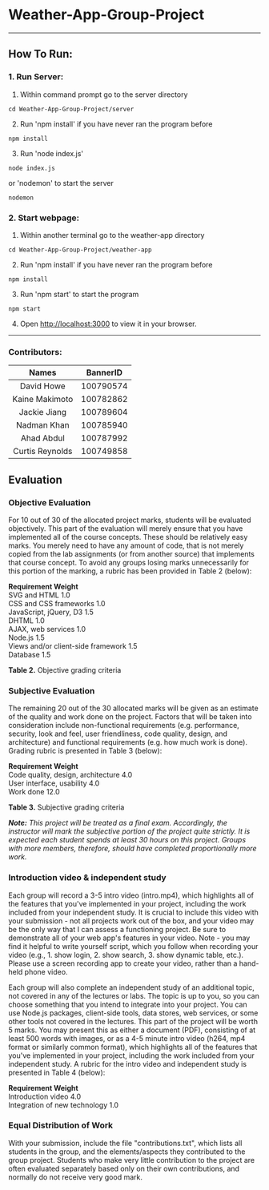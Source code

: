 # Weather-App-Group-Project
---
## How To Run:

### 1. Run Server:

1. Within command prompt go to the server directory

```
cd Weather-App-Group-Project/server
```

2. Run 'npm install' if you have never ran the program before

```
npm install
```
3. Run 'node index.js' 
```
node index.js
```
or 'nodemon' to start the server
```
nodemon
```

### 2. Start webpage:

1. Within another terminal go to the weather-app directory

```
cd Weather-App-Group-Project/weather-app
```

2. Run 'npm install' if you have never ran the program before

```
npm install
```
3. Run 'npm start' to start the program

```
npm start
```
4. Open [http://localhost:3000](http://localhost:3000) to view it in your browser.
---
### Contributors:

| Names  | BannerID |
|:---:|:---:|
| David Howe | 100790574 |
| Kaine Makimoto | 100782862 |
| Jackie Jiang | 100789604 |
| Nadman Khan | 100785940 |
| Ahad Abdul | 100787992 |
| Curtis Reynolds | 100749858 |

## Evaluation
### Objective Evaluation
For 10 out of 30 of the allocated project marks, students will be evaluated objectively. This part of the evaluation will merely ensure that you have implemented all of the course concepts. These should be relatively easy marks. You merely need to have any amount of code, that is not merely copied from the lab assignments (or from another source) that implements that course concept. To avoid any groups losing marks unnecessarily for this portion of the marking, a rubric has been provided in Table 2 (below):

**Requirement	Weight**  
SVG and HTML	1.0  
CSS and CSS frameworks	1.0  
JavaScript, jQuery, D3	1.5  
DHTML	1.0  
AJAX, web services	1.0  
Node.js	1.5  
Views and/or client-side framework	1.5  
Database	1.5  

**Table 2.** Objective grading criteria

### Subjective Evaluation
The remaining 20 out of the 30 allocated marks will be given as an estimate of the quality and work done on the project. Factors that will be taken into consideration include non-functional requirements (e.g. performance, security, look and feel, user friendliness, code quality, design, and architecture) and functional requirements (e.g. how much work is done). Grading rubric is presented in Table 3 (below):

**Requirement	Weight**  
Code quality, design, architecture	4.0  
User interface, usability	4.0  
Work done	12.0  

**Table 3.** Subjective grading criteria

_**Note:** This project will be treated as a final exam. Accordingly, the instructor will mark the subjective portion of the project quite strictly. It is expected each student spends at least 30 hours on this project. Groups with more members, therefore, should have completed proportionally more work._

### Introduction video & independent study
Each group will record a 3-5 intro video (intro.mp4), which highlights all of the features that you've implemented in your project, including the work included from your independent study. It is crucial to include this video with your submission - not all projects work out of the box, and your video may be the only way that I can assess a functioning project. Be sure to demonstrate all of your web app's features in your video. Note - you may find it helpful to write yourself script, which you follow when recording your video (e.g., 1. show login, 2. show search, 3. show dynamic table, etc.). Please use a screen recording app to create your video, rather than a hand-held phone video.

Each group will also complete an independent study of an additional topic, not covered in any of the lectures or labs. The topic is up to you, so you can choose something that you intend to integrate into your project. You can use Node.js packages, client-side tools, data stores, web services, or some other tools not covered in the lectures. This part of the project will be worth 5 marks. You may present this as either a document (PDF), consisting of at least 500 words with images, or as a 4-5 minute intro video (h264, mp4 format or similarly common format), which highlights all of the features that you've implemented in your project, including the work included from your independent study. A rubric for the intro video and independent study is presented in Table 4 (below):

**Requirement	Weight**  
Introduction video	4.0  
Integration of new technology	1.0

### Equal Distribution of Work
With your submission, include the file "contributions.txt", which lists all students in the group, and the elements/aspects they contributed to the group project. Students who make very little contribution to the project are often evaluated separately based only on their own contributions, and normally do not receive very good mark.